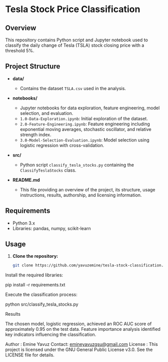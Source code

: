 # Tesla Stock Price Classification

## Overview
This repository contains Python script and Jupyter notebook used to classify the daily change of Tesla (TSLA) stock closing price with a threshold 5%.

## Project Structure
- **data/**
  - Contains the dataset `TSLA.csv` used in the analysis.
  
- **notebooks/**
  - Jupyter notebooks for data exploration, feature engineering, model selection, and evaluation.
  - `1.0-Data-Exploration.ipynb`: Initial exploration of the dataset.
  - `2.0-Feature-Engineering.ipynb`: Feature engineering including exponential moving averages, stochastic oscillator, and relative strength index.
  - `3.0-Model-Selection-Evaluation.ipynb`: Model selection using logistic regression with cross-validation.
  
- **src/**
  - Python script `classify_tesla_stocks.py` containing the `ClassifyTeslaStocks` class.
  
- **README.md**
  - This file providing an overview of the project, its structure, usage instructions, results, authorship, and licensing information.

## Requirements
- Python 3.x
- Libraries: pandas, numpy, scikit-learn

## Usage
1. **Clone the repository:**
   ```bash
   git clone https://github.com/yavuzemine/tesla-stock-classification.git
   
Install the required libraries:

pip install -r requirements.txt

Execute the classification process:

python src/classify_tesla_stocks.py

Results

The chosen model, logistic regression, achieved an ROC AUC score of approximately 0.95 on the test data.
Feature importance analysis identified key indicators influencing the classification.

Author : Emine Yavuz 
Contact: emineyavuzgsu@gmail.com
License : This project is licensed under the GNU General Public License v3.0. See the LICENSE file for details.
